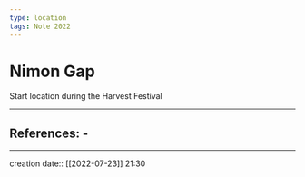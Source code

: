 ```yaml
---
type: location
tags: Note 2022
---
```


# Nimon Gap 
Start location during the Harvest Festival
___ 
## References: - 
--- 
creation date:: [[2022-07-23]] 21:30